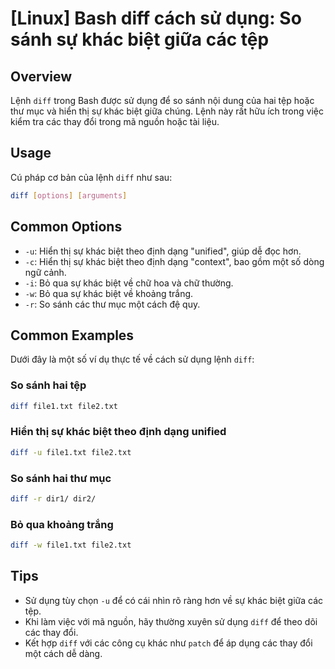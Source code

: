 # [Linux] Bash diff cách sử dụng: So sánh sự khác biệt giữa các tệp

## Overview
Lệnh `diff` trong Bash được sử dụng để so sánh nội dung của hai tệp hoặc thư mục và hiển thị sự khác biệt giữa chúng. Lệnh này rất hữu ích trong việc kiểm tra các thay đổi trong mã nguồn hoặc tài liệu.

## Usage
Cú pháp cơ bản của lệnh `diff` như sau:

```bash
diff [options] [arguments]
```

## Common Options
- `-u`: Hiển thị sự khác biệt theo định dạng "unified", giúp dễ đọc hơn.
- `-c`: Hiển thị sự khác biệt theo định dạng "context", bao gồm một số dòng ngữ cảnh.
- `-i`: Bỏ qua sự khác biệt về chữ hoa và chữ thường.
- `-w`: Bỏ qua sự khác biệt về khoảng trắng.
- `-r`: So sánh các thư mục một cách đệ quy.

## Common Examples
Dưới đây là một số ví dụ thực tế về cách sử dụng lệnh `diff`:

### So sánh hai tệp
```bash
diff file1.txt file2.txt
```

### Hiển thị sự khác biệt theo định dạng unified
```bash
diff -u file1.txt file2.txt
```

### So sánh hai thư mục
```bash
diff -r dir1/ dir2/
```

### Bỏ qua khoảng trắng
```bash
diff -w file1.txt file2.txt
```

## Tips
- Sử dụng tùy chọn `-u` để có cái nhìn rõ ràng hơn về sự khác biệt giữa các tệp.
- Khi làm việc với mã nguồn, hãy thường xuyên sử dụng `diff` để theo dõi các thay đổi.
- Kết hợp `diff` với các công cụ khác như `patch` để áp dụng các thay đổi một cách dễ dàng.